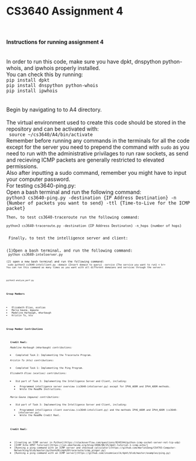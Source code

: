 <h1><strong>CS3640 Assignment 4</strong></h1> <br>
<h4><strong>Instructions for running assignment 4</strong></h4> <br>
In order to run this code, make sure you have dpkt, dnspython python-whois, and ipwhois  properly installed. <br>
You can check this by running: <br>
<code>pip install dpkt</code> <br>
<code>pip install dnspython python-whois</code> <br> 
<code>pip install ipwhois</code> <br> <br>
<br> Begin by navigating to to A4 directory. <br> <br>
The virtual environment used to create this code should be stored in the repository and can be activated with: <br>
<code> source ~/cs3640/A4/bin/activate </code> <br>
Remember before running any commands in the terminals for all the code except for the server you need to prepend the command with <code>sudo</code> as you need to run with the administrative privilages to run raw sockets, as send and recieving ICMP packets are generally restricted to elevated permissions. <br>
Also after inputting a sudo command, remember you might have to input your computer password. <br>
For testing cs3640-ping.py: <br>
Open a bash terminal and run the following command: <br>
<code>python3 cs3640-ping.py -destination {IP Address Destination} -n {Number of packets you want to send} -ttl {Time-to-Live for the ICMP packet} <code> <br>
Then, to test cs3640-traceroute run the following command: <br>
<code>python3 cs3640-traceroute.py -destination {IP Address Destinaton} -n_hops {number of hops}</code> <br> 
<br> Finally, to test the intelligence server and client: <br> <br>
(1)Open a bash terminal, and run the following command: 
<code> python cs3640-intelserver.py <code> <br>
(2) open a new bash terminal and run the following command: 
<code> sudo python3 cs3640-intelclient.py -domain {Insert domain to query} -service {The service you want to run} < br>
You can run this command as many times as you want with all different domaians and services through the server. <br> <br>

<code>python3 analyze_perf.py</code> <br> <br>
<h4><strong>Group Members</strong></h4> <ul>
<li> Elizabeth Elias, ecelias
<li> Maria Gauna, mgauna
<li> Madeline Harbaugh, mharbaugh
<li> Kristin To, kto
</ul>

<h4><strong>Group Member Contributions</strong></h4> <ul>
<strong>Credit Reel:</strong> <br>
<em>Madeline Harbaugh (mharbaugh) contributions:</em> <ul>
<li> Completed Task 2: Implementing the Traceroute Program.
</ul>
<em>Kristin To (kto) contributions: </em> <ul>
<li> Completed Task 1: Implementing the Ping Program.
</ul>
<em>Elizabeth Elias (ecelias) contributions: </em> <ul>
<li> Did part of Task 3: Implementing the Intelligence Server and Client, including: <ul>
<li> Programmed intelligence server overview (cs3640-intelserver.py) except for IPV6_ADDR and IPV4_ADDR methods.
<li> Wrote the ReadMe Instructions.
</ul>
</ul>
<em>Maria Gauna (mgauna) contributions: </em> <ul>
<li> Did part of Task 3: Implementing the Intelligence Server and Client, including: <ul>
<li> Programmed intelligence client overview.(cs3640-intelclient.py) and the methods IPV6_ADDR and IPV4_ADDR (cs3640-intelserver.py).
<li> Wrote the ReadMe Credit Reel.
</ul>
</ul>

<h4><strong>Credit Reel:</strong></h4> <ul>
<li>[Creating an ICMP server in Python](https://stackoverflow.com/questions/8245344/python-icmp-socket-server-not-tcp-udp)
<li>[ICMP Echo DPKT Tutorial](https://jon.oberheide.org/blog/2008/08/25/dpkt-tutorial-1-icmp-echo/)
<li>[Running a ping command with an ICMP server and checksum calculator](https://github.com/WarlonZeng/CS4793-Computer-Networking/blob/master/python%20icmp%20traceroute/icmp_pinger.py)
<li>[Running a ping command with an ICMP server](https://github.com/insomniacslk/dpkt/blob/master/examples/ping.py)
</ul>